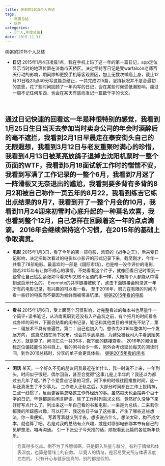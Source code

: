 ```yaml
---
title: 粥粥的2015个人总结
tags:
  - 年度总结
  - 信件
categories:
  - [个人,年度总结]
date: 2015.12.31
---
```




粥粥的2015个人总结
- **日记**
2015年1月4日凌晨1点，我在手机上码了这一年的第一篇日记，app定位显示当时的地理位置在济南市天桥区。决定坚持写日记是受warfalcon老师百天行动的影响，期间除却更换手机等客观原因，加上无数次懒癌上身，截止12月31日晚23点40分写这篇总结止，一共完成225篇，坚持状况并不是合最初的意愿，花了些时间回顾了一年内写的日记，会在某些时候受低潮影响，超过一周不记任何东西，也会在某天有感而发记一篇数千字的长文。

<!--more-->   

通过日记快速的回看这一年是种很特别的感觉，我看到1月25日生日当天去参加当时卖身公司的年会时酒醉后的毫不遮拦，我看到2月1日早晨走在泰安街头自己的无限遐想，我看到3月12日与老友重聚时满心的珍惜，我看到4月13日被某亮放鸽子退掉去沈阳机票时一整个页面的WTF，我看到5月18面试新工作时的惴惴不安，我看到写满了工作记录的一整个6月，我看到7月迷了一阵滑板又无奈退出的尴尬，我看到要多背有多背的8月2和被自己称作一页五年的8月22，我看到练吉它练出点结果的9月7，我看到开了一整个月会的10月，我看到11月24迎来初雪时心底升起的一种莫名欢喜，我也看到整个12月，自己怎样在回顾着这一年的点点滴滴。
2016年会继续保持这个习惯，在2015年的基础上争取满贯。
---- 
- **电影**
2015年1月3日，看了今年的第一部电影，凯奇的《战争之王》，后来受日记影响，决定把每次看过的电影以小影评的形式记录下来，截至刚才，今年一共看了78部电影。最喜欢的一部是《国际市场》，也是唯一没作评价的电影，倘若2015年有让你不顺心的事情，不妨看看这个片子，就像回看日记时看到一些曾让自己慌乱紧张如今看来却又微不足道的事一样，大概每个人都能从中得到点启示什么的。
Evernote的共享链接被砍了，点击下面链接会附录这一年所有的电影记录，有兴趣的可以看一看。
至于2016年，努力在有限的时间内看一些好的电影而不要因为尝鲜而被带进坑里。
[粥粥2015年看的电影][1]
---- 
- **看书**
2015年1月6日，受上面两个习惯影响，对完整看过的每本书也尽量作一个简评+读书笔记，从济南离职到还没有入产品坑之前，有个把月的时间看各式各样的闲书，下面会贴看的闲书记录，笔记和其他类目的书就先不贴了，第一：偏技术不具有普遍性，第二：自己也初入门，想作为2016年整体的一个发展方向， 这篇总结在简书发布，也会共享到票圈，为避免被我司大牛看到贻笑大方，就是算了。闲书汇总一共36本，戳下面的链接查看。
2016年的阅读目标定位偏技能性的书目上，看的闲书会少一些，另外会考虑延长每天的阅读时间，到作2016总结时，分享的单子会更具体些。
[粥粥2015年看的闲书][2]
---- 
- **闲话**
某天，一个好久不见的朋友问我最近在忙什么，我一时说不上来，一年到头，时间似乎很短，偶尔回首，甚至会觉得“这事儿是上半年的？我还以为都过去几年了呢。”养了个爱盘点记录的习惯，闲下来的时候往回推推时间，这一年还真发生了不少事儿。
工作进入正轨之后，大部分时间都在工作上投精神，三点一线惯了，反而更容易忽略这工作外经历的事。虽然每天也会摆弄个百十字的日记，毕竟都是些闲言碎语，除了工作时列需求文档，竟然好久没静下来好好写点什么了。列出来这一年自己看的书和电影，一来是为总结，二来若你都我的所踪感兴趣，可以打开，我这些日子做了这些事，产生了哪些这些想法，你一看便知。
写着写着就又到半夜，想多说点什么，想法太碎，构不成文本，就也算了吧。若是对我的总结有点兴趣，或是对哪部电影哪本书有自己的见解想法，咱再沟通。
引一下张公子今天推的话，顺祝看到此篇的各位新年快乐。
> 您真得多吃点。倒不为了养膘御寒。只是摄入热量与糖分，有利于情绪和体表温度，也算是情绪上的自救。
毕竟人的情绪，是容易受光照与体表温度左右的。
只有开心与健康是真的，别的都是假的。



[1]:	http://www.jianshu.com/p/cba2c475a4e0
[2]:	http://www.jianshu.com/p/1e45ac96ea25
